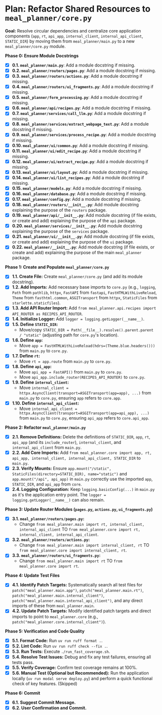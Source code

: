 # Plan: Refactor Shared Resources to `meal_planner/core.py`

**Goal:** Resolve circular dependencies and centralize core application components (`app`, `rt`, `api_app`, `internal_client`, `internal_api_client`, `STATIC_DIR`) by moving them from `meal_planner/main.py` to a new `meal_planner/core.py` module.

**Phase 0: Ensure Module Docstrings**
*   [x] **0.1. `meal_planner/main.py`**: Add a module docstring if missing.
*   [x] **0.2. `meal_planner/routers/pages.py`**: Add a module docstring if missing.
*   [x] **0.3. `meal_planner/routers/actions.py`**: Add a module docstring if missing.
*   [x] **0.4. `meal_planner/routers/ui_fragments.py`**: Add a module docstring if missing.
*   [x] **0.5. `meal_planner/form_processing.py`**: Add a module docstring if missing.
*   [x] **0.6. `meal_planner/api/recipes.py`**: Add a module docstring if missing.
*   [x] **0.7. `meal_planner/services/call_llm.py`**: Add a module docstring if missing.
*   [x] **0.8. `meal_planner/services/extract_webpage_text.py`**: Add a module docstring if missing.
*   [x] **0.9. `meal_planner/services/process_recipe.py`**: Add a module docstring if missing.
*   [x] **0.10. `meal_planner/ui/common.py`**: Add a module docstring if missing.
*   [x] **0.11. `meal_planner/ui/edit_recipe.py`**: Add a module docstring if missing.
*   [x] **0.12. `meal_planner/ui/extract_recipe.py`**: Add a module docstring if missing.
*   [x] **0.13. `meal_planner/ui/layout.py`**: Add a module docstring if missing.
*   [x] **0.14. `meal_planner/ui/list_recipes.py`**: Add a module docstring if missing.
*   [x] **0.15. `meal_planner/models.py`**: Add a module docstring if missing.
*   [x] **0.16. `meal_planner/database.py`**: Add a module docstring if missing.
*   [x] **0.17. `meal_planner/config.py`**: Add a module docstring if missing.
*   [x] **0.18. `meal_planner/routers/__init__.py`**: Add module docstring explaining the purpose of the `routers` package.
*   [x] **0.19. `meal_planner/api/__init__.py`**: Add module docstring (if file exists, or create and add) explaining the purpose of the `api` package.
*   [x] **0.20. `meal_planner/services/__init__.py`**: Add module docstring explaining the purpose of the `services` package.
*   [x] **0.21. `meal_planner/ui/__init__.py`**: Add module docstring (if file exists, or create and add) explaining the purpose of the `ui` package.
*   [x] **0.22. `meal_planner/__init__.py`**: Add module docstring (if file exists, or create and add) explaining the purpose of the main `meal_planner` package.

**Phase 1: Create and Populate `meal_planner/core.py`**
*   [x] **1.1. Create File:** Create `meal_planner/core.py` (and add its module docstring).
*   [x] **1.2. Add Imports:** Add necessary base imports to `core.py` (e.g., `logging`, `Path` from `pathlib`, `httpx`, `FastAPI` from `fastapi`, `FastHTMLWithLiveReload`, `Theme` from `fasthtml.common`, `ASGITransport` from `httpx`, `StaticFiles` from `starlette.staticfiles`).
*   [x] **1.3. Add API Router Import:** Add `from meal_planner.api.recipes import API_ROUTER as RECIPES_API_ROUTER`.
*   [x] **1.4. Initialize Logger:** Add `logger = logging.getLogger(__name__)`.
*   [x] **1.5. Define `STATIC_DIR`:**
    *   Move/copy `STATIC_DIR = Path(__file__).resolve().parent.parent / "static"` (adjusting path for `core.py`'s location).
*   [x] **1.6. Define `app`:**
    *   Move `app = FastHTMLWithLiveReload(hdrs=(Theme.blue.headers()))` from `main.py` to `core.py`.
*   [x] **1.7. Define `rt`:**
    *   Move `rt = app.route` from `main.py` to `core.py`.
*   [x] **1.8. Define `api_app`:**
    *   Move `api_app = FastAPI()` from `main.py` to `core.py`.
    *   Move `api_app.include_router(RECIPES_API_ROUTER)` to `core.py`.
*   [x] **1.9. Define `internal_client`:**
    *   Move `internal_client = httpx.AsyncClient(transport=ASGITransport(app=app), ...)` from `main.py` to `core.py`, ensuring `app` refers to `core.app`.
*   [x] **1.10. Define `internal_api_client`:**
    *   Move `internal_api_client = httpx.AsyncClient(transport=ASGITransport(app=api_app), ...)` from `main.py` to `core.py`, ensuring `api_app` refers to `core.api_app`.

**Phase 2: Refactor `meal_planner/main.py`**
*   [x] **2.1. Remove Definitions:** Delete the definitions of `STATIC_DIR`, `app`, `rt`, `api_app` (and its `include_router`), `internal_client`, and `internal_api_client` from `main.py`.
*   [x] **2.2. Add Core Imports:** Add `from meal_planner.core import app, rt, api_app, internal_client, internal_api_client, STATIC_DIR` to `main.py`.
*   [x] **2.3. Verify Mounts:** Ensure `app.mount("/static", StaticFiles(directory=STATIC_DIR), name="static")` and `app.mount("/api", api_app)` in `main.py` correctly use the imported `app`, `STATIC_DIR`, and `api_app` from `core`.
*   [x] **2.4. Logging Configuration:** Keep `logging.basicConfig(...)` in `main.py` as it's the application entry point. The `logger = logging.getLogger(__name__)` can also remain.

**Phase 3: Update Router Modules (`pages.py`, `actions.py`, `ui_fragments.py`)**
*   [x] **3.1. `meal_planner/routers/pages.py`:**
    *   Change `from meal_planner.main import rt, internal_client, internal_api_client`
        TO `from meal_planner.core import rt, internal_client, internal_api_client`.
*   [x] **3.2. `meal_planner/routers/actions.py`:**
    *   Change `from meal_planner.main import internal_client, rt`
        TO `from meal_planner.core import internal_client, rt`.
*   [x] **3.3. `meal_planner/routers/ui_fragments.py`:**
    *   Change `from meal_planner.main import rt`
        TO `from meal_planner.core import rt`.

**Phase 4: Update Test Files**
*   [x] **4.1. Identify Patch Targets:** Systematically search all test files for `patch("meal_planner.main.app")`, `patch("meal_planner.main.rt")`, `patch("meal_planner.main.internal_client")`, `patch("meal_planner.main.internal_api_client")`, and any direct imports of these from `meal_planner.main`.
*   [x] **4.2. Update Patch Targets:** Modify identified patch targets and direct imports to point to `meal_planner.core` (e.g., `patch("meal_planner.core.internal_client")`).

**Phase 5: Verification and Code Quality**
*   [x] **5.1. Format Code:** Run `uv run ruff format .`.
*   [x] **5.2. Lint Code:** Run `uv run ruff check --fix .`.
*   [x] **5.3. Run Tests:** Execute `./run_fast_coverage.sh`.
*   [x] **5.4. Resolve Test Issues:** Debug and fix any test failures, ensuring all tests pass.
*   [x] **5.5. Verify Coverage:** Confirm test coverage remains at 100%.
*   [x] **5.6. Manual Test (Optional but Recommended):** Run the application locally (`uv run modal serve deploy.py`) and perform a quick functional check of key features. (Skipped)

**Phase 6: Commit**
*   [x] **6.1. Suggest Commit Message.**
*   [x] **6.2. User Confirmation and Commit.**
